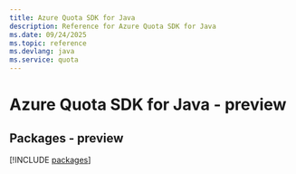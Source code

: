 ```yaml
---
title: Azure Quota SDK for Java
description: Reference for Azure Quota SDK for Java
ms.date: 09/24/2025
ms.topic: reference
ms.devlang: java
ms.service: quota
---
```

# Azure Quota SDK for Java - preview
## Packages - preview
[!INCLUDE [packages](quota-index.md)]